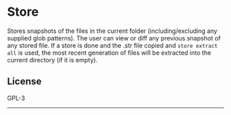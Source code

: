 # Store

Stores snapshots of the files in the current folder (including/excluding any
supplied glob patterns). The user can view or diff any previous snapshot of
any stored file. If a store is done and the .str file copied and `store
extract all` is used, the most recent generation of files will be extracted
into the current directory (if it is empty).

## License

GPL-3


---
